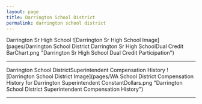 ```yaml
---
layout: page
title: Darrington School District
permalink: darrington school district
---
```



Darrington Sr High School
![Darrington Sr High School Image](pages/Darrington School District Darrington Sr High SchoolDual Credit BarChart.png "Darrington Sr High School Dual Credit Participation")

___

Darrington School DistrictSuperintendent Compensation History
![Darrington School District Image](pages/WA School District Compensation History for Darrington Superintendent ConstantDollars.png "Darrington School District Superintendent Compensation History")

___

